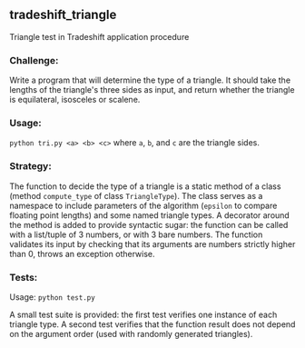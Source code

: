 ## tradeshift_triangle
Triangle test in Tradeshift application procedure

### Challenge:
  Write a program that will determine the type of a triangle. It should take the lengths of the triangle's three sides as input, and return whether the triangle is equilateral, isosceles or scalene.

### Usage:
`python tri.py <a> <b> <c>`
 where `a`, `b`, and `c` are the triangle sides.

### Strategy:
  The function to decide the type of a triangle is a static method of a class (method `compute_type` of class `TriangleType`). The class serves as a namespace to include parameters of the algorithm (`epsilon` to compare floating point lengths) and some named triangle types.
  A decorator around the method is added to provide syntactic sugar: the function can be called with a list/tuple of 3 numbers, or with 3 bare numbers.
  The function validates its input by checking that its arguments are numbers strictly higher than 0, throws an exception otherwise.

### Tests:
  Usage: `python test.py`
  
  A small test suite is provided: the first test verifies one instance of each triangle type. A second test verifies that the function result does not depend on the argument order (used with randomly generated triangles).




